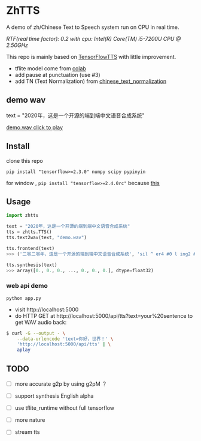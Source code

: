 # ZhTTS
A demo of zh/Chinese Text to Speech system run on CPU in real time.

*RTF(real time factor): 0.2 with cpu: Intel(R) Core(TM) i5-7200U CPU @ 2.50GHz*


This repo is mainly based on [TensorFlowTTS](https://github.com/TensorSpeech/TensorFlowTTS) with little improvement.

* tflite model come from [colab](https://colab.research.google.com/drive/1Ma3MIcSdLsOxqOKcN1MlElncYMhrOg3J?usp=sharing)
* add pause at punctuation (use #3)
* add TN (Text Normalization) from [chinese_text_normalization](https://github.com/speechio/chinese_text_normalization)

## demo wav 
text = "2020年，这是一个开源的端到端中文语音合成系统"

[demo.wav click to play](https://gitee.com/jackiegeek/zhtts/raw/master/demo.wav)

## Install 
clone this repo
```shell
pip install "tensorflow>=2.3.0" numpy scipy pypinyin
```
for window , `pip install "tensorflow>=2.4.0rc"` because [this](https://www.tensorflow.org/lite/guide/ops_select#python)

## Usage 
```python
import zhtts

text = "2020年，这是一个开源的端到端中文语音合成系统"
tts = zhtts.TTS()
tts.text2wav(text, "demo.wav")
```
```python
tts.frontend(text)
>>> ('二零二零年，这是一个开源的端到端中文语音合成系统', 'sil ^ er4 #0 l ing2 #0 ^ er4 #0 l ing2 #0 n ian2 #0 #3 zh e4 #0 sh iii4 #0 ^ i2 #0 g e4 #0 k ai1 #0 ^ van2 #0 d e5 #0 d uan1 #0 d ao4 #0 d uan1 #0 zh ong1 #0 ^ uen2 #0 ^ v3 #0 ^ in1 #0 h e2 #0 ch eng2 #0 x i4 #0 t ong3 sil')

tts.synthesis(text)
>>> array([0., 0., 0., ..., 0., 0., 0.], dtype=float32)
```

### web api demo
```
python app.py
```
* visit http://localhost:5000 
* do HTTP GET at http://localhost:5000/api/tts?text=your%20sentence to get WAV audio back:

```sh
$ curl -G --output - \
    --data-urlencode 'text=你好，世界！' \
    'http://localhost:5000/api/tts' | \
    aplay
```

## TODO 
- [ ] more accurate g2p by using g2pM ？
- [ ] support synthesis English alpha 
- [ ] use tflite_runtime without full tensorflow
- [ ] more nature
- [ ] stream tts

